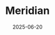 ---  
layout: startup_page  
title: "Meridian"  
id: "meridianai.com"  
permalink: "/meridianmeridianai.com06202025/"  
website: "https://www.meridian-ai.com"  
funding_round: "Seed"  
funding_amount: "$7M"  
investors: "645 Ventures, Chaac Ventures, (High-impact angel investors)"  
about: "Meridian is an AI-powered deal management platform for the private markets. It combines CRM, workflow automation, and AI agents to help investors with deal origination to exit. The platform aims to solve operational inefficiencies in the private equity industry."  
markets: "AI, Private Equity, FinTech"  
hq: "New York, New York, United States"  
founded_year: "2010"  
linkedin: ""  
twitter: ""  
instagram: ""  
facebook: ""  
crunchbase: ""  
pitchbook: "https://pitchbook.com/profiles/company/437665-78"  

date_display: "20-Jun-2025"  
date: "2025-06-20"

# SEO Optimization  
meta_title: "Meridian - Seed Funding ($7M)"  
meta_description: "Meridian, Meridian is an AI-powered deal management platform for the private markets. It combines CRM, workflow automation, and AI agents to help investors with..."  
meta_keywords: "Meridian, AI, Private Equity, FinTech, Seed funding"  
canonical_url: "https://startup.projectstartups.com/meridianmeridianai.com06202025/"  
---